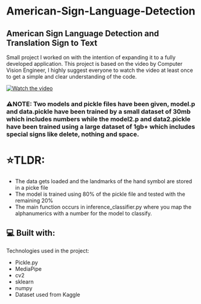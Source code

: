 # American-Sign-Language-Detection
## American Sign Language Detection and Translation Sign to Text
Small project I worked on with the intention of expanding it to a fully developed application.
This project is based on the video by Computer Vision Engineer, I highly suggest everyone to watch the video at least once to get a simple and clear understanding of the code.

[![Watch the video](https://img.youtube.com/vi/MJCSjXepaAM/maxresdefault.jpg)](https://youtu.be/MJCSjXepaAM)

### ⚠️NOTE: Two models and pickle files have been given, model.p and data.pickle have been trained by a small dataset of 30mb which includes numbers while the model2.p and data2.pickle have been trained using a large dataset of 1gb+ which includes special signs like delete, nothing and space.

<h1>⭐TLDR:</h1>

* The data gets loaded and the landmarks of the hand symbol are stored in a picke file
* The model is trained using 80% of the pickle file and tested with the remaining 20%
* The main function occurs in inference_classifier.py where you map the alphanumerics with a number for the model to classify.


<h2>💻 Built with:</h2>

Technologies used in the project:

*   Pickle.py
*   MediaPipe
*   cv2
*   sklearn
*   numpy
*   Dataset used from Kaggle
